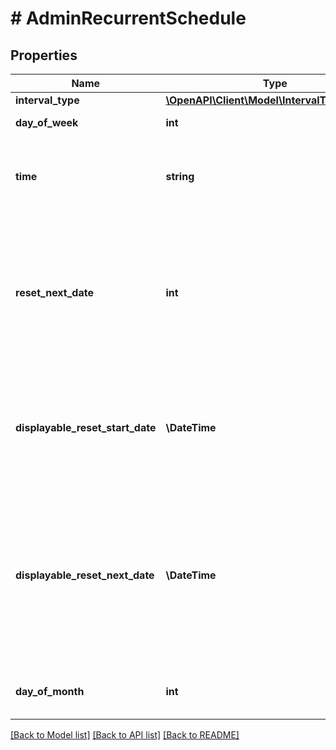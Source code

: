 # # AdminRecurrentSchedule

## Properties

Name | Type | Description | Notes
------------ | ------------- | ------------- | -------------
**interval_type** | [**\OpenAPI\Client\Model\IntervalTypeMonthly**](IntervalTypeMonthly.md) |  | [optional]
**day_of_week** | **int** | Day of the week when the reward chain is reset, where &#x60;1&#x60; is Monday and &#x60;7&#x60; is Sunday. | [optional]
**time** | **string** | Time when the reward chain is reset in the desired time zone (rounding to hours). &lt;br&gt;&lt;br&gt; For example, the set time for the reward chain reset is 01:00 for the Kuala Lumpur time zone (GMT+8). In this case, the value of the &#x60;time&#x60; parameter is &#x60;01:00:00+08:00&#x60;. | [optional]
**reset_next_date** | **int** | Calculated date and time when the reward chain will be reset next time &lt;a href&#x3D;\&quot;https://en.wikipedia.org/wiki/Unix_time\&quot; target&#x3D;\&quot;_blank\&quot;&gt;(Unix Timestamp)&lt;/a&gt;. &lt;br&gt;&lt;br&gt; For example, the reward chain is reset monthly, starting from March 1, 2024, at 01:00 Kuala Lumpur time (GMT+8). The date and time of the next reward chain reset, April 1, 2024 at 01:00 Kuala Lumpur time (GMT+8), which equals March 31, 2024 17:00 GMT+0 or &#x60;1711904400000&#x60; in the Unix Timestamp format. &lt;br&gt;&lt;br&gt; Example: &#x60;1711904400000&#x60; | [optional]
**displayable_reset_start_date** | **\DateTime** | Date and time of the first reset of the reward chain. &lt;br&gt;&lt;br&gt; For example, the date and time of the first reset of the reward chain is March 1, 2024, at 01:00 Kuala Lumpur time, or &#x60;2024-03-01T01:00:00+08:00&#x60; in the &lt;a href&#x3D;\&quot;https://en.wikipedia.org/wiki/ISO_8601\&quot; target&#x3D;\&quot;_blank\&quot;&gt;ISO 8601&lt;/a&gt; format. &lt;br&gt;&lt;br&gt; Example: &#x60;2024-03-01T01:00:00+08:00&#x60; | [optional]
**displayable_reset_next_date** | **\DateTime** | Calculated date and time when the reward chain will be reset next time &lt;a href&#x3D;\&quot;https://en.wikipedia.org/wiki/ISO_8601\&quot; target&#x3D;\&quot;_blank\&quot;&gt;(ISO 8601)&lt;/a&gt;. &lt;br&gt;&lt;br&gt; For example, the reward chain is reset monthly, starting from March 1, 2024, at 01:00 Kuala Lumpur time. The date and time of the next reward chain reset: April 1, 2024 at 01:00 Kuala Lumpur time, which equals &#x60;2024-04-01T01:00:00+08:00&#x60; in the &lt;a href&#x3D;\&quot;https://en.wikipedia.org/wiki/ISO_8601\&quot; target&#x3D;\&quot;_blank\&quot;&gt;ISO 8601&lt;/a&gt; format. &lt;br&gt;&lt;br&gt; Example: &#x60;2024-04-01T01:00:00+08:00&#x60; | [optional]
**day_of_month** | **int** | Day of the month when the reward chain is reset. If the number of days in the month is less than the ordinal number of the specified day, then the reward chain reset occurs on the last day of the month. | [optional]

[[Back to Model list]](../../README.md#models) [[Back to API list]](../../README.md#endpoints) [[Back to README]](../../README.md)
